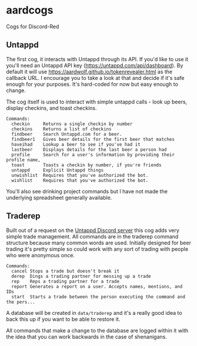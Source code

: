 # aardcogs
Cogs for Discord-Red

## Untappd 

The first cog, it interacts with Untappd through its API. If you'd like to use it you'll need an Untappd API key (https://untappd.com/api/dashboard). By default it will use https://aardwolf.github.io/tokenrevealer.html as the callback URL. I encourage you to take a look at that and decide if it's safe enough for your purposes. It's hard-coded for now but easy enough to change.

The cog itself is used to interact with simple untappd calls - look up beers, display checkins, and toast checkins.

```
Commands:
  checkin     Returns a single checkin by number
  checkins    Returns a list of checkins
  findbeer    Search Untappd.com for a beer.
  findbeer1   Gives beer details for the first beer that matches
  haveihad    Lookup a beer to see if you've had it
  lastbeer    Displays details for the last beer a person had
  profile     Search for a user's information by providing their profile name,
  toast       Toasts a checkin by number, if you're friends
  untappd     Explicit Untappd things
  unwishlist  Requires that you've authorized the bot.
  wishlist    Requires that you've authorized the bot.
```
You'll also see drinking project commands but I have not made the underlying spreadsheet generally available.

## Traderep

Built out of a request on the [Untappd Discord server](http://discord.me/untappd) this cog adds very simple trade management. All commands are in the traderep command structure because many common words are used. Initially designed for beer trading it's pretty simple so could work with any sort of trading with people who were anonymous once.

```
Commands:
  cancel Stops a trade but doesn't break it
  derep  Dings a trading partner for messing up a trade
  rep    Reps a trading partner for a trade
  report Generates a report on a user. Accepts names, mentions, and IDs
  start  Starts a trade between the person executing the command and the pers...
```

A database will be created in `data/traderep` and it's a really good idea to back this up if you want to be able to restore it.

All commands that make a change to the database are logged within it with the idea that you can work backwards in the case of shenanigans. 